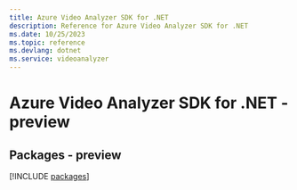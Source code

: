 ```yaml
---
title: Azure Video Analyzer SDK for .NET
description: Reference for Azure Video Analyzer SDK for .NET
ms.date: 10/25/2023
ms.topic: reference
ms.devlang: dotnet
ms.service: videoanalyzer
---
```

# Azure Video Analyzer SDK for .NET - preview
## Packages - preview
[!INCLUDE [packages](video-analyzer-index.md)]